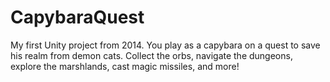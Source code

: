 # CapybaraQuest
My first Unity project from 2014. You play as a capybara on a quest to save his realm from demon cats. Collect the orbs, navigate the dungeons, explore the marshlands, cast magic missiles, and more!
